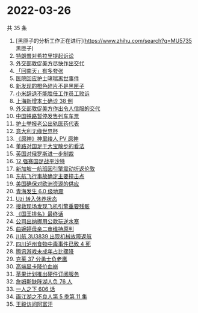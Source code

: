# 2022-03-26

共 35 条

<!-- BEGIN -->
<!-- 最后更新时间 Sat Mar 26 2022 20:15:32 GMT+0800 (China Standard Time) -->

1. [黑匣子的分析工作正在进行](https://www.zhihu.com/search?q=MU5735 黑匣子)
1. [特朗普对希拉里提起诉讼](https://www.zhihu.com/search?q=特朗普对希拉里提起诉讼)
1. [外交部敦促美方尽快作出交代](https://www.zhihu.com/search?q=美方涉乌生物实验室)
1. [「回南天」有多夸张](https://www.zhihu.com/search?q=回南天)
1. [医院回应护士哮喘离世事件](https://www.zhihu.com/search?q=医院回应)
1. [新发现的橙色碎片不是黑匣子](https://www.zhihu.com/search?q=黑匣子)
1. [小米辞退不能胜任工作员工败诉](https://www.zhihu.com/search?q=小米辞退员工)
1. [上海新增本土确诊 38 例](https://www.zhihu.com/search?q=上海新增)
1. [外交部敦促美方作出令人信服的交代](https://www.zhihu.com/search?q=外交部敦促美方)
1. [中国铁路暂停发售列车车票](https://www.zhihu.com/search?q=暂停发售车票)
1. [护士举报老公出轨医药代表](https://www.zhihu.com/search?q=护士举报老公出轨)
1. [意大利无缘世界杯](https://www.zhihu.com/search?q=意大利无缘世界杯)
1. [《原神》神里绫人 PV 原神](https://www.zhihu.com/search?q=原神)
1. [董路对国足于大宝散步的看法](https://www.zhihu.com/search?q=董路)
1. [英国对俄罗斯进一步制裁](https://www.zhihu.com/search?q=英国对俄罗斯进一步制裁)
1. [12 强赛国足战平沙特](https://www.zhihu.com/search?q=国足)
1. [新加坡一航班因引擎震动折返伦敦](https://www.zhihu.com/search?q=新加坡航班)
1. [东航飞行事故确定主要撞击点](https://www.zhihu.com/search?q=确定坠机事故主要撞击点)
1. [美国确保对欧洲资源的供应](https://www.zhihu.com/search?q=美国供应)
1. [青海发生 6.0 级地震](https://www.zhihu.com/search?q=青海地震)
1. [Uzi 转入休养状态](https://www.zhihu.com/search?q=uzi)
1. [搜救现场发现飞机引擎重要残骸](https://www.zhihu.com/search?q=发现飞机残骸)
1. [《国王排名》最终话](https://www.zhihu.com/search?q=国王排名)
1. [公司出纳挪用公款玩逆水寒](https://www.zhihu.com/search?q=逆水寒)
1. [曲婉婷母亲二审维持原判](https://www.zhihu.com/search?q=曲婉婷)
1. [川航 3U3839 出现机械故障返航](https://www.zhihu.com/search?q=四川航空)
1. [四川泸州食物中毒事件已致 4 死](https://www.zhihu.com/search?q=泸州食物中毒事件)
1. [腾讯游戏未成年占比骤降](https://www.zhihu.com/search?q=腾讯游戏)
1. [克莱 37 分勇士负老鹰](https://www.zhihu.com/search?q=勇士)
1. [高端显卡降价血崩](https://www.zhihu.com/search?q=显卡降价)
1. [苹果计划推出硬件订阅服务](https://www.zhihu.com/search?q=苹果硬件订阅)
1. [詹姆斯缺阵湖人负 76 人](https://www.zhihu.com/search?q=湖人)
1. [一人之下 606 话](https://www.zhihu.com/search?q=一人之下)
1. [画江湖之不良人第 5 季第 11 集](https://www.zhihu.com/search?q=画江湖之不良人)
1. [王毅访问阿富汗](https://www.zhihu.com/search?q=王毅访问阿富汗)

<!-- END -->
